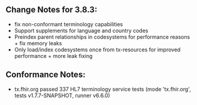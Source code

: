 ## Change Notes for 3.8.3:

* fix non-conformant terminology capabilities
* Support supplements for language and country codes
* Preindex parent relationships in codesystems for performance reasons + fix memory leaks
* Only load/index codesystems once from tx-resources for improved performance + more leak fixing

## Conformance Notes:

* tx.fhir.org passed 337 HL7 terminology service tests (mode 'tx.fhir.org', tests v1.7.7-SNAPSHOT, runner v6.6.0)
